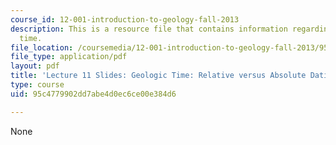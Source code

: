 ```yaml
---
course_id: 12-001-introduction-to-geology-fall-2013
description: This is a resource file that contains information regarding geologic
  time.
file_location: /coursemedia/12-001-introduction-to-geology-fall-2013/95c4779902dd7abe4d0ec6ce00e384d6_MIT12_001F13_Lecture11slides.pdf
file_type: application/pdf
layout: pdf
title: 'Lecture 11 Slides: Geologic Time: Relative versus Absolute Dating'
type: course
uid: 95c4779902dd7abe4d0ec6ce00e384d6

---
```

None